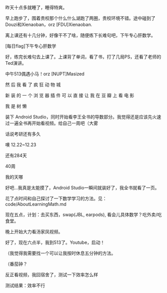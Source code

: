 昨天十点多就睡了，睡得特爽。

早上跑步了，围着贵校那个什么什么湖跑了两圈，贵校环境不错。途中碰到了Douzi和Xienaoban，orz [FDU]Xienaoban.

离上课还有十几分钟，好像干不了啥，随便练下长难句吧，下午专心肝数学。

[每日flag]下午专心肝数学

好，练完长难句去上课了。上课背了单词，看了书，打了几局PS，还看了老师的Ted演讲。

中午513偶遇小马！orz [NUPT]Masized

然 后 我 看 了 疯 狂 动 物 城

新 装 的 一 个 浏 览 器 插 件 可 以 直 接 让 我 在 豆 瓣 上 看 电 影

我 是 树 懒

装下 Android Studio，同时开始看李王全书的导数部分。我觉得还是应该先火速过一遍全书再开始看视频。给自己一周吧（大雾

话说考研还有多久

噢 12.22~12.23

还有284天

40周

我的天哪

好吧...我真是太能摸了，Android Studio一瞬间就装好了，我全书就看了一页。

花了点时间和自己探讨了一下数学学习的方法。见：code/AboutLearningMath.md

现在五点，计划：去买东西，swap(JBL, earpods), 看会儿具体数学？吃外卖/吃食堂。

晚上开始大力看汤家凤视频。

好了，现在六点半，我到513了。Youtube，启动！

（我觉得我需要找一个可以让我按时休息五分钟的方法。

（番茄钟？

反正看视频，我回宿舍了，测试一下效率怎么样

测试结果：效率不行